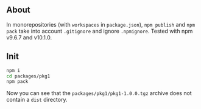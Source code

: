 ## About

In monorepositories (with `workspaces` in `package.json`), `npm publish` and `npm pack` take into account `.gitignore` and ignore `.npmignore`.
Tested with npm v9.6.7 and v10.1.0.

## Init

```bash
npm i
cd packages/pkg1
npm pack
```

Now you can see that the `packages/pkg1/pkg1-1.0.0.tgz` archive does not contain a `dist` directory.
